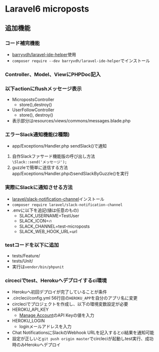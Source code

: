 # Laravel6 microposts

## 追加機能

### コード補完機能
- [barryvdh/laravel-ide-helper](https://github.com/barryvdh/laravel-ide-helper)使用
- `composer require --dev barryvdh/laravel-ide-helper`でインストール
  
### Controller、Model、ViewにPHPDoc記入

### 以下actionにflushメッセージ表示
- MicropostsController
  - store(),destroy()
- UserFollowController
  - store(), destroy()  
- 表示部分はresources/views/commons/messages.blade.php      

### エラーSlack通知機能(2種類)
- app/Exceptions/Handler.php sendSlack()で通知
1. 自作Slackファサード機能版の呼び出し方法  
`\Slack::send('メッセージ');`
2. guzzleで簡単に送信する方法  
app/Exceptions/Handler.phpのsendSlackByGuzzle()を実行

### 実際にSlackに通知させる方法
- [laravel/slack-notification-channel](https://github.com/laravel/slack-notification-channel)インストール
- `composer require laravel/slack-notification-channel`
- .envに以下を追記(値は任意のもの)
  - SLACK_USERNAME=TestUser
  - SLACK_ICON=:fire:
  - SLACK_CHANNEL=test-microposts
  - SLACK_WEB_HOOK_URL=url
    
### testコードを以下に追加 
- tests/Feature/
- tests/Unit/ 
- 実行は`vendor/bin/phpunit`

### circeciでtest、Herokuへデプロイするci環境
- Herokuへ初回デプロイが完了していることが条件
- .circleci/config.yml 56行目の`HEROKU_APP`を自分のアプリ名に変更
- circleciでプロジェクトを作成し、以下の環境変数設定が必要
- HEROKU_API_KEY
  - [Manage Account](https://dashboard.heroku.com/account)のAPI Keyの値を入力  
- HEROKU_LOGIN
   - loginメールアドレスを入力
- Chat NotificationsにSlackのWebhook URLを記入するとci結果を通知可能
- 設定が正しいと`git push origin master`でcircleciが起動しtest実行、成功時のみHerokuへデプロイ
